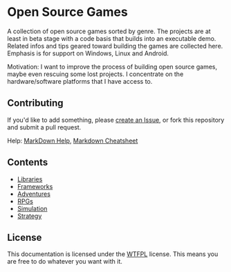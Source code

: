 # Open Source Games

A collection of open source games sorted by genre. The projects are at least in beta stage with a code basis that builds
into an executable demo. Related infos and tips geared toward building the games are collected here. Emphasis is for
support on Windows, Linux and Android.

Motivation: I want to improve the process of building open source games, maybe even rescuing some lost projects. I concentrate on the
hardware/software platforms that I have access to.

## Contributing

If you'd like to add something, please [create an Issue](https://github.com/Trilarion/opensourcegames/issues),
or fork this repository and submit a pull request.

Help: [MarkDown Help](https://help.github.com/articles/github-flavored-markdown), [Markdown Cheatsheet](https://github.com/adam-p/markdown-here/wiki/Markdown-Cheatsheet)

## Contents

- [Libraries](library/_toc.md)
- [Frameworks](framework/_toc.md)
- [Adventures](adventure/_toc.md)
- [RPGs](rpg/_toc.md)
- [Simulation](simulation/_toc.md)
- [Strategy](strategy/_toc.md)

## License

This documentation is licensed under the [WTFPL](LICENSE) license. This means you are free to do whatever you want with it.

